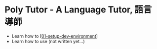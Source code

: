 # Poly Tutor - A Language Tutor, 語言導師

- Learn how to [[01-setup-dev-environment]]
- Learn how to use (not written yet...)


[//begin]: # "Autogenerated link references for markdown compatibility"
[01-setup-dev-environment]: docs/contributing/01-setup-dev-environment.md "Setup Dev Environment"
[//end]: # "Autogenerated link references"